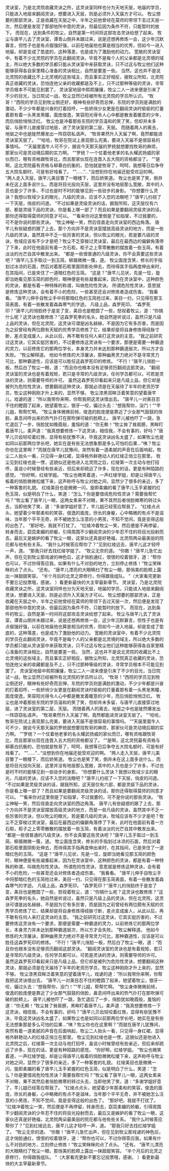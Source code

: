 灵诀室，乃是北灵院收藏灵诀之所，这灵诀室同样也分为天地天层，地届的学员，只能进入地层来翻阅灵诀，想要进入天层，则是必须升入天届方才可以。
牧尘想要的那部灵诀，正是收藏在天层之中，半年之前他曾经在莫师的带领下去过天层一次，然后便是发现了那部他所中意的灵诀，但最后因为条件不符，只能暂时的放下。
而现在，达到条件的牧尘，自然是第一时间将这部攻击灵诀给想了起来。
牧尘与唐芊儿去了灵诀室，谭青山倒并未跟过来，说是还想再修炼一会，这少年沉默寡言，但性子也是有点倔强好强，以前在地届他也算是相当的优秀，但如今一进入地届，却是变成了垫底的，这种落差，也是成为了激励他的动力。
宽敞的灵诀室中，有着不少北灵院的学员在此翻阅灵诀，毕竟不是每个人的父亲都是北灵境的域主，所以绝大多数的学员都只能从灵诀室中来获取灵诀，只不过这与牧尘他们这种能够获得各自家里精心准备的灵诀相比，自然是要差一些。
当然，这也并不是说北灵院的收藏比不上北灵境的这些域主，而且事实正好相反，据牧尘所知，北灵院真正收藏的灵诀，恐怕连他父亲的收藏都是及不上，只不过那种等级的灵诀，寻常学员根本不可能见到罢了。
灵诀室地层中熙熙攘攘，牧尘二人一进来便是引来了不少的目光，当日院试一战，牧尘显然已经被所有北灵院的学员所认识。
“牧哥！”西院的学员见到牧尘倒还好，眼神有些好奇而忌惮，东院的学员则是满脸的激动，不少少年都是兴奋的打着招呼，一些娇俏少女更是在翻阅灵诀时偷偷的打量着那有着一头黑发黑瞳，面庞俊逸，笑容阳光得令人心中都是散发着暖意的少年，而后俏脸悄悄泛红。
牧尘也是冲着那些东院的学员温和的笑了笑，但却并未多留，与唐芊儿直接穿过地层，进了灵诀室的第二层，天层。
而随着两人的离去，地层之中也是陡然爆发出一阵窃窃私语声。
“牧哥果然升入天届了啊，竟然都能进灵诀室天层了。
”“哈哈，牧哥在院试上表现那么完美，要进入天届不是很容易的事情吗。
”“天届里面牛人可不少，据说今天那天届的罗统就想要找牧哥的麻烦，那家伙可是灵动境后期的实力啊。
”“罗统？一个仗着他老爹的名头耀武扬威的家伙而已，哪有资格跟牧哥比，而且那家伙现在连晋入五大院的资格都没了。
”“是啊，这北灵院最有资格与柳慕白抗衡的，恐怕就是牧哥了，呵呵，我想等日后争夺五大院名额时，可是有好戏看了。
”“......”...“没想到你在地届还挺受欢迎的啊。
”两人走入天层，唐芊儿美目瞥了一眼楼下，而后娇笑道。
牧尘也是笑了笑，倒并未在这上面多说什么，而是将目光投向天层，这里并没有地层那么宽敞，其中的人员也是少了许多，不过也是时不时的能够见到一些驻步的身影。
“你想要什么灵诀？我想以牧域少主的眼光，凡级的灵诀，应该不入您的法眼吧？”唐芊儿扫视了一下天层，俏皮的问道。
“不过如果是灵级灵诀的话，据我所知，这天层仅有六部，都是灵级下品的灵诀，你是看上哪一部了？而且如果是要翻阅灵级灵诀的话，那你还得取得莫师的同意才可以。
”“看来你对这里倒是了如指掌，不过我要的，可不是你说的那些灵诀。
”牧尘神秘一笑，然后径直走向灵诀室的西边角落。
唐芊儿有些疑惑的跟了上去，那个方向并不是灵诀室摆放高级灵诀的地方，而是一些凡级的灵诀，虽然其中不乏一些厉害的灵诀，但以牧尘的眼光，若是要凡级的灵诀，牧域应该有不少才是吧？牧尘不乏穿梭过灵诀室，最后在最西边的偏僻角落停了下来，此时在他面前有着一方石柜，柜子之上零零散散的摆放着一些玉简，有着淡淡的光芒自其中散发出来。
“都是一些很普通的凡级灵诀，你不会真要这些灵诀吧？”唐芊儿玉手取过一到玉简，柳眉微微一簇，道。
牧尘面庞含笑，修长的手指划过冰凉的石面，然后对着那石柜里面阴影处伸去，而待得其手指再度伸出来时，在其指间，已是夹住了一道暗红色的玉简。
“这是？”唐芊儿见状，先是一怔，旋即当她看见那玉简的颜色时，眼神便是有些凝重起来，因为在灵诀室中，这种颜色的灵诀，都是有着一种特殊的称谓，叫做危险性灵诀。
所谓危险性灵诀，意思就是修炼这种灵诀，会有着不小的危险，一些甚至还会对修炼者造成伤害。
“我看看。
”唐芊儿伸手自牧尘手中将那暗红色的玉简抢过来，美目一扫，只见得在那玉简表面，有着一些散发着森森寒气的字迹。
凡级上品，森罗死印。
“森罗死印？”唐芊儿的俏脸终于是变了变，美目也是瞪圆了一些，怒视着牧尘，道：“你搞什么呢？这灵诀也敢修炼？”这森罗死拳的名头，她自然是听说过，虽然只是凡级上品的灵诀，但在北灵院，这灵诀可谓是凶名赫赫，不是因为它有多厉害，而是因为之前曾经有两位颇有天赋的优秀学员修炼了它，结果却是将自身修炼得经脉寸断，差点变成废人，从此以后，再不敢有任何人来打这灵诀的主意。
“我之前研究过这灵诀，它其实挺厉害的，不过要修炼这灵诀有一个要求，那便是需要一种霸道的灵力，以前修炼它的那两位学长，本身灵力并未达到那种霸道层次，所以方才会失败。
”牧尘解释道。
他如今修炼的大浮屠诀，那种幽黑灵力绝对不是寻常灵力可比，那种霸道性，应该是可以胜任这森罗死印的修炼。
“不行！”唐芊儿俏脸一板，然后白了牧尘一眼，道：“而且你也根本没有足够资历翻阅这部灵诀。
”翻阅灵诀室的灵诀也是有着规矩，若只是寻常的凡级灵诀，任何学员都可以，可若是灵诀的灵诀，则需要导师的许可。
虽然这森罗死印看起来只是凡级上品，但它却是被列为危险性灵诀，想要翻阅这种灵诀，那就必须是在天届待了半年的老资历学员，牧尘这种刚刚才升上来的，显然不够。
牧尘漆黑双眸泛着笑意的望着唐芊儿，戏谑的道：“所以我带你来啊，你帮我把这灵诀借出去。
”唐芊儿一对美目忍不住的瞪圆了起来，她望着牧尘，银牙一咬，偏过头去：“想我帮你，没门！”“芊儿姐，帮帮忙啊。
”牧尘身体微微前倾，俊逸的脸庞便是靠近了少女那气鼓鼓的俏脸，鼻息间呼出来的热气扑打在那吹弹可破的脸颊上。
唐芊儿被他吓了一跳，急忙退后了一步，俏脸犹如晚霞般，羞恼的道：“你无赖！”牧尘耸了耸肩膀，黑眸盯着唐芊儿，柔声道：“我真想要修炼一下这灵诀，相信我，不会有事的，好吗？”唐芊儿贝齿轻咬着红唇，显得有些犹豫不决，毕竟这灵诀凶名太盛了，如果牧尘也是如同以前那两位学长吧，她实在是有些无法想象那是多么可怕的后果...“咦？牧尘你也在这里啊？”而就在唐芊儿犹豫间，突然有着一道柔腻的声音在后面响起，牧尘二人抬头一看，只见得一身红裙，显得格外鲜艳动人的红绫正俏立在那里。
牧尘见到红绫也是一愣，这貌似还是他进入北灵院之后，红绫第一次主动与他打招呼，虽说小时候曾经有些亲近，但后来却疏远了许多，现在的话，更是有种陌路的感觉。
“你好啊，红绫学姐。
”牧尘也微笑着道，一声红绫学姐，却是让得唐芊儿板着的俏脸微微松缓下来，这声称呼与牧尘对她之间，显然少了很多的亲近，多了一种客套的礼貌。
红绫美目也是微微一闪，旋即柔媚的看了唐芊儿玉手紧握的红色玉简，似是明白了什么，笑道：“怎么？你是要借阅危险性灵诀？需要我帮忙吗？”牧尘看了唐芊儿一眼，这两女素来不对眼，果不其然后者俏脸微寒的转过头去，当即他笑了笑，道：“多谢学姐好意了，芊儿姐已经答应帮我了。
”红绫点点头，她望着少年那柔和的笑容，俊逸的面庞，欣长的身躯，心中略微的有点不是滋味，当年那个平平无奇，并不被她怎么注意的小男孩，不知不觉间，竟是变得这般的出色了。
“那好吧，我就不打扰了。
”红绫冲着牧尘一笑，然后便是不再停留，转身而去，窈窕柔媚的娇躯，引得周围不少翻阅灵诀的少年忍不住的将目光投射而去，最后又是嫉妒的看了牧尘一眼，这家伙还真是好艳福，北灵院两朵最美丽的院花都与他有些关系。
“我什么时候答应帮你了？”见到红绫远去，唐芊儿这才轻哼一声，道。
“那我只好去找红绫学姐了。
”牧尘无奈的道。
“你敢！”唐芊儿急忙出声，但在见到牧尘那戏谑的神色后，这才俏脸通红，恨恨的咬着银牙，道：“帮你也可以，不过你得答应我，如果有什么不对劲的地方，立刻停止修炼！”牧尘笑眯眯的点了点头。
“还有。
”唐芊儿漂亮的大眼睛扫了牧尘一眼，那俏美的脸颊上露出一抹甜甜笑容。
“半个月后的北灵之原修行，你得跟我组队。
”（大家看完更新不要忘记投票哦，感谢。
）看更新最快的大主宰最新章节。
灵诀室，乃是北灵院收藏灵诀之所，这灵诀室同样也分为天地天层，地届的学员，只能进入地层来翻阅灵诀，想要进入天层，则是必须升入天届方才可以。
牧尘想要的那部灵诀，正是收藏在天层之中，半年之前他曾经在莫师的带领下去过天层一次，然后便是发现了那部他所中意的灵诀，但最后因为条件不符，只能暂时的放下。
而现在，达到条件的牧尘，自然是第一时间将这部攻击灵诀给想了起来。
牧尘与唐芊儿去了灵诀室，谭青山倒并未跟过来，说是还想再修炼一会，这少年沉默寡言，但性子也是有点倔强好强，以前在地届他也算是相当的优秀，但如今一进入地届，却是变成了垫底的，这种落差，也是成为了激励他的动力。
宽敞的灵诀室中，有着不少北灵院的学员在此翻阅灵诀，毕竟不是每个人的父亲都是北灵境的域主，所以绝大多数的学员都只能从灵诀室中来获取灵诀，只不过这与牧尘他们这种能够获得各自家里精心准备的灵诀相比，自然是要差一些。
当然，这也并不是说北灵院的收藏比不上北灵境的这些域主，而且事实正好相反，据牧尘所知，北灵院真正收藏的灵诀，恐怕连他父亲的收藏都是及不上，只不过那种等级的灵诀，寻常学员根本不可能见到罢了。
灵诀室地层中熙熙攘攘，牧尘二人一进来便是引来了不少的目光，当日院试一战，牧尘显然已经被所有北灵院的学员所认识。
“牧哥！”西院的学员见到牧尘倒还好，眼神有些好奇而忌惮，东院的学员则是满脸的激动，不少少年都是兴奋的打着招呼，一些娇俏少女更是在翻阅灵诀时偷偷的打量着那有着一头黑发黑瞳，面庞俊逸，笑容阳光得令人心中都是散发着暖意的少年，而后俏脸悄悄泛红。
牧尘也是冲着那些东院的学员温和的笑了笑，但却并未多留，与唐芊儿直接穿过地层，进了灵诀室的第二层，天层。
而随着两人的离去，地层之中也是陡然爆发出一阵窃窃私语声。
“牧哥果然升入天届了啊，竟然都能进灵诀室天层了。
”“哈哈，牧哥在院试上表现那么完美，要进入天届不是很容易的事情吗。
”“天届里面牛人可不少，据说今天那天届的罗统就想要找牧哥的麻烦，那家伙可是灵动境后期的实力啊。
”“罗统？一个仗着他老爹的名头耀武扬威的家伙而已，哪有资格跟牧哥比，而且那家伙现在连晋入五大院的资格都没了。
”“是啊，这北灵院最有资格与柳慕白抗衡的，恐怕就是牧哥了，呵呵，我想等日后争夺五大院名额时，可是有好戏看了。
”“......”...“没想到你在地届还挺受欢迎的啊。
”两人走入天层，唐芊儿美目瞥了一眼楼下，而后娇笑道。
牧尘也是笑了笑，倒并未在这上面多说什么，而是将目光投向天层，这里并没有地层那么宽敞，其中的人员也是少了许多，不过也是时不时的能够见到一些驻步的身影。
“你想要什么灵诀？我想以牧域少主的眼光，凡级的灵诀，应该不入您的法眼吧？”唐芊儿扫视了一下天层，俏皮的问道。
“不过如果是灵级灵诀的话，据我所知，这天层仅有六部，都是灵级下品的灵诀，你是看上哪一部了？而且如果是要翻阅灵级灵诀的话，那你还得取得莫师的同意才可以。
”“看来你对这里倒是了如指掌，不过我要的，可不是你说的那些灵诀。
”牧尘神秘一笑，然后径直走向灵诀室的西边角落。
唐芊儿有些疑惑的跟了上去，那个方向并不是灵诀室摆放高级灵诀的地方，而是一些凡级的灵诀，虽然其中不乏一些厉害的灵诀，但以牧尘的眼光，若是要凡级的灵诀，牧域应该有不少才是吧？牧尘不乏穿梭过灵诀室，最后在最西边的偏僻角落停了下来，此时在他面前有着一方石柜，柜子之上零零散散的摆放着一些玉简，有着淡淡的光芒自其中散发出来。
“都是一些很普通的凡级灵诀，你不会真要这些灵诀吧？”唐芊儿玉手取过一到玉简，柳眉微微一簇，道。
牧尘面庞含笑，修长的手指划过冰凉的石面，然后对着那石柜里面阴影处伸去，而待得其手指再度伸出来时，在其指间，已是夹住了一道暗红色的玉简。
“这是？”唐芊儿见状，先是一怔，旋即当她看见那玉简的颜色时，眼神便是有些凝重起来，因为在灵诀室中，这种颜色的灵诀，都是有着一种特殊的称谓，叫做危险性灵诀。
所谓危险性灵诀，意思就是修炼这种灵诀，会有着不小的危险，一些甚至还会对修炼者造成伤害。
“我看看。
”唐芊儿伸手自牧尘手中将那暗红色的玉简抢过来，美目一扫，只见得在那玉简表面，有着一些散发着森森寒气的字迹。
凡级上品，森罗死印。
“森罗死印？”唐芊儿的俏脸终于是变了变，美目也是瞪圆了一些，怒视着牧尘，道：“你搞什么呢？这灵诀也敢修炼？”这森罗死拳的名头，她自然是听说过，虽然只是凡级上品的灵诀，但在北灵院，这灵诀可谓是凶名赫赫，不是因为它有多厉害，而是因为之前曾经有两位颇有天赋的优秀学员修炼了它，结果却是将自身修炼得经脉寸断，差点变成废人，从此以后，再不敢有任何人来打这灵诀的主意。
“我之前研究过这灵诀，它其实挺厉害的，不过要修炼这灵诀有一个要求，那便是需要一种霸道的灵力，以前修炼它的那两位学长，本身灵力并未达到那种霸道层次，所以方才会失败。
”牧尘解释道。
他如今修炼的大浮屠诀，那种幽黑灵力绝对不是寻常灵力可比，那种霸道性，应该是可以胜任这森罗死印的修炼。
“不行！”唐芊儿俏脸一板，然后白了牧尘一眼，道：“而且你也根本没有足够资历翻阅这部灵诀。
”翻阅灵诀室的灵诀也是有着规矩，若只是寻常的凡级灵诀，任何学员都可以，可若是灵诀的灵诀，则需要导师的许可。
虽然这森罗死印看起来只是凡级上品，但它却是被列为危险性灵诀，想要翻阅这种灵诀，那就必须是在天届待了半年的老资历学员，牧尘这种刚刚才升上来的，显然不够。
牧尘漆黑双眸泛着笑意的望着唐芊儿，戏谑的道：“所以我带你来啊，你帮我把这灵诀借出去。
”唐芊儿一对美目忍不住的瞪圆了起来，她望着牧尘，银牙一咬，偏过头去：“想我帮你，没门！”“芊儿姐，帮帮忙啊。
”牧尘身体微微前倾，俊逸的脸庞便是靠近了少女那气鼓鼓的俏脸，鼻息间呼出来的热气扑打在那吹弹可破的脸颊上。
唐芊儿被他吓了一跳，急忙退后了一步，俏脸犹如晚霞般，羞恼的道：“你无赖！”牧尘耸了耸肩膀，黑眸盯着唐芊儿，柔声道：“我真想要修炼一下这灵诀，相信我，不会有事的，好吗？”唐芊儿贝齿轻咬着红唇，显得有些犹豫不决，毕竟这灵诀凶名太盛了，如果牧尘也是如同以前那两位学长吧，她实在是有些无法想象那是多么可怕的后果...“咦？牧尘你也在这里啊？”而就在唐芊儿犹豫间，突然有着一道柔腻的声音在后面响起，牧尘二人抬头一看，只见得一身红裙，显得格外鲜艳动人的红绫正俏立在那里。
牧尘见到红绫也是一愣，这貌似还是他进入北灵院之后，红绫第一次主动与他打招呼，虽说小时候曾经有些亲近，但后来却疏远了许多，现在的话，更是有种陌路的感觉。
“你好啊，红绫学姐。
”牧尘也微笑着道，一声红绫学姐，却是让得唐芊儿板着的俏脸微微松缓下来，这声称呼与牧尘对她之间，显然少了很多的亲近，多了一种客套的礼貌。
红绫美目也是微微一闪，旋即柔媚的看了唐芊儿玉手紧握的红色玉简，似是明白了什么，笑道：“怎么？你是要借阅危险性灵诀？需要我帮忙吗？”牧尘看了唐芊儿一眼，这两女素来不对眼，果不其然后者俏脸微寒的转过头去，当即他笑了笑，道：“多谢学姐好意了，芊儿姐已经答应帮我了。
”红绫点点头，她望着少年那柔和的笑容，俊逸的面庞，欣长的身躯，心中略微的有点不是滋味，当年那个平平无奇，并不被她怎么注意的小男孩，不知不觉间，竟是变得这般的出色了。
“那好吧，我就不打扰了。
”红绫冲着牧尘一笑，然后便是不再停留，转身而去，窈窕柔媚的娇躯，引得周围不少翻阅灵诀的少年忍不住的将目光投射而去，最后又是嫉妒的看了牧尘一眼，这家伙还真是好艳福，北灵院两朵最美丽的院花都与他有些关系。
“我什么时候答应帮你了？”见到红绫远去，唐芊儿这才轻哼一声，道。
“那我只好去找红绫学姐了。
”牧尘无奈的道。
“你敢！”唐芊儿急忙出声，但在见到牧尘那戏谑的神色后，这才俏脸通红，恨恨的咬着银牙，道：“帮你也可以，不过你得答应我，如果有什么不对劲的地方，立刻停止修炼！”牧尘笑眯眯的点了点头。
“还有。
”唐芊儿漂亮的大眼睛扫了牧尘一眼，那俏美的脸颊上露出一抹甜甜笑容。
“半个月后的北灵之原修行，你得跟我组队。
”（大家看完更新不要忘记投票哦，感谢。
）看更新最快的大主宰最新章节。
